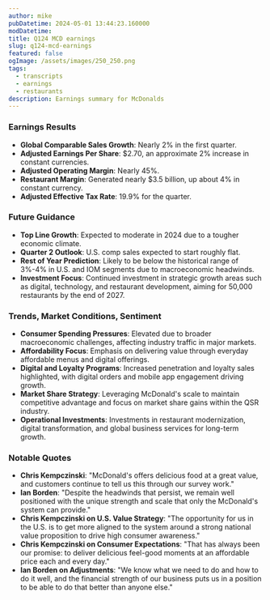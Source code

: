 ```yaml
---
author: mike
pubDatetime: 2024-05-01 13:44:23.160000
modDatetime: 
title: Q124 MCD earnings
slug: q124-mcd-earnings
featured: false
ogImage: /assets/images/250_250.png
tags:
  - transcripts
  - earnings
  - restaurants
description: Earnings summary for McDonalds
---
```

### Earnings Results

- **Global Comparable Sales Growth**: Nearly 2% in the first quarter.
- **Adjusted Earnings Per Share**: $2.70, an approximate 2% increase in constant currencies.
- **Adjusted Operating Margin**: Nearly 45%.
- **Restaurant Margin**: Generated nearly $3.5 billion, up about 4% in constant currency.
- **Adjusted Effective Tax Rate**: 19.9% for the quarter.

### Future Guidance

- **Top Line Growth**: Expected to moderate in 2024 due to a tougher economic climate.
- **Quarter 2 Outlook**: U.S. comp sales expected to start roughly flat.
- **Rest of Year Prediction**: Likely to be below the historical range of 3%-4% in U.S. and IOM segments due to macroeconomic headwinds.
- **Investment Focus**: Continued investment in strategic growth areas such as digital, technology, and restaurant development, aiming for 50,000 restaurants by the end of 2027.

### Trends, Market Conditions, Sentiment

- **Consumer Spending Pressures**: Elevated due to broader macroeconomic challenges, affecting industry traffic in major markets.
- **Affordability Focus**: Emphasis on delivering value through everyday affordable menus and digital offerings.
- **Digital and Loyalty Programs**: Increased penetration and loyalty sales highlighted, with digital orders and mobile app engagement driving growth.
- **Market Share Strategy**: Leveraging McDonald's scale to maintain competitive advantage and focus on market share gains within the QSR industry.
- **Operational Investments**: Investments in restaurant modernization, digital transformation, and global business services for long-term growth.

### Notable Quotes

- **Chris Kempczinski**: "McDonald's offers delicious food at a great value, and customers continue to tell us this through our survey work."
- **Ian Borden**: "Despite the headwinds that persist, we remain well positioned with the unique strength and scale that only the McDonald's system can provide."
- **Chris Kempczinski on U.S. Value Strategy**: "The opportunity for us in the U.S. is to get more aligned to the system around a strong national value proposition to drive high consumer awareness."
- **Chris Kempczinski on Consumer Expectations**: "That has always been our promise: to deliver delicious feel-good moments at an affordable price each and every day."
- **Ian Borden on Adjustments**: "We know what we need to do and how to do it well, and the financial strength of our business puts us in a position to be able to do that better than anyone else."
